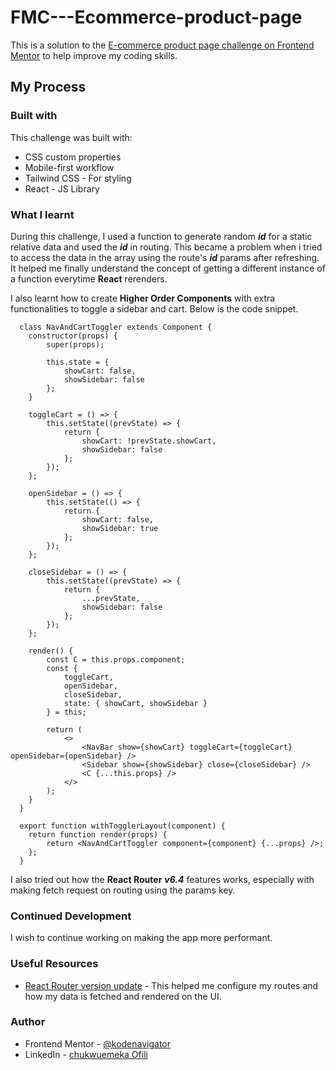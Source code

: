 # FMC---Ecommerce-product-page

This is a solution to the [E-commerce product page challenge on Frontend Mentor](https://www.frontendmentor.io/challenges/ecommerce-product-page-UPsZ9MJp6) to help improve my coding skills.

## My Process
### Built with

This challenge was built with:

- CSS custom properties
- Mobile-first workflow
- Tailwind CSS - For styling
- React - JS Library

### What I learnt

During this challenge, I used a function to generate random ***id*** for a static relative data and used the ***id*** in routing. This became a problem when i tried to access the data in the array using the route's ***id*** params after refreshing. It helped me finally understand the concept of getting a different instance of a function everytime **React** rerenders.

I also learnt how to create **Higher Order Components** with extra functionalities to toggle a sidebar and cart. 
Below is the code snippet.

```
  class NavAndCartToggler extends Component {
  	constructor(props) {
  		super(props);

  		this.state = {
  			showCart: false,
  			showSidebar: false
  		};
  	}

  	toggleCart = () => {
  		this.setState((prevState) => {
  			return {
  				showCart: !prevState.showCart,
  				showSidebar: false
  			};
  		});
  	};

  	openSidebar = () => {
  		this.setState(() => {
  			return {
  				showCart: false,
  				showSidebar: true
  			};
  		});
  	};

  	closeSidebar = () => {
  		this.setState((prevState) => {
  			return {
  				...prevState,
  				showSidebar: false
  			};
  		});
  	};

  	render() {
  		const C = this.props.component;
  		const {
  			toggleCart,
  			openSidebar,
  			closeSidebar,
  			state: { showCart, showSidebar }
  		} = this;

  		return (
  			<>
  				<NavBar show={showCart} toggleCart={toggleCart} openSidebar={openSidebar} />
  				<Sidebar show={showSidebar} close={closeSidebar} />
  				<C {...this.props} />
  			</>
  		);
  	}
  }

  export function withTogglerLayout(component) {
  	return function render(props) {
  		return <NavAndCartToggler component={component} {...props} />;
  	};
  }
```

I also tried out how the **React Router** ***v6.4*** features works, especially with making fetch request on routing using the params key.

### Continued Development
I wish to continue working on making the app more performant.

### Useful Resources
- [React Router version update](https://reactrouter.com/en/main/start/overview) - This helped me configure my routes and how my data is fetched and rendered on the UI.

### Author
- Frontend Mentor - [@kodenavigator](https://www.frontendmentor.io/profile/chumex412)
- LinkedIn - [chukwuemeka Ofili](https://www.linkedin.com/in/chukwuemeka-ofili-7589a2156/)